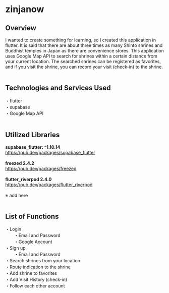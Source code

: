 # zinjanow

## Overview

I wanted to create something for learning, so I created this application in flutter. It is said that there are about three times as many Shinto shrines and Buddhist temples in Japan as there are convenience stores. This application uses Google Map API to search for shrines within a certain distance from your current location. The searched shrines can be registered as favorites, and if you visit the shrine, you can record your visit (check-in) to the shrine. <br />
<br />

## Technologies and Services Used

・flutter <br />
・supabase <br />
・Google Map API<br />
<br />

## Utilized Libraries
<b>supabase_flutter: ^1.10.14</b><br />
https://pub.dev/packages/supabase_flutter<br />
<br />
<b>freezed 2.4.2</b><br />
https://pub.dev/packages/freezed<br />
<br />
<b>flutter_riverpod 2.4.0</b><br />
https://pub.dev/packages/flutter_riverpod<br />
<br />
※ add here<br />
<br />

## List of Functions

・Login <br />
　　・Email and Password <br />
　　・Google Account <br />
・Sign up <br />
　　・Email and Password <br />
・Search shrines from your location <br />
・Route indication to the shrine <br />
・Add shrine to favorites  <br />
・Add Visit History (check-in) <br />
・Follow each other account <br />
<br />
